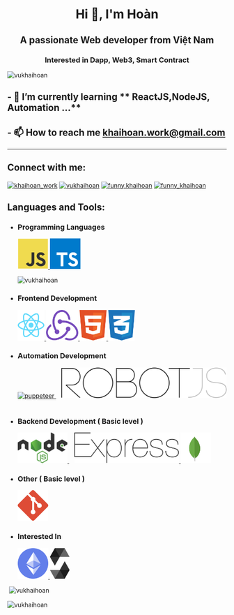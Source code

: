 <h1 align="center">Hi 👋, I'm Hoàn</h1>
<h2 align="center">A passionate Web developer from Việt Nam</h2>
<h3 align="center">Interested in Dapp, Web3, Smart Contract</h3>

<p align="left"> <img src="https://komarev.com/ghpvc/?username=vukhaihoan&label=Profile%20views&color=0e75b6&style=flat" alt="vukhaihoan" /> </p>

## - 🌱 I’m currently learning ** ReactJS,NodeJS, Automation ...**

## - 📫 How to reach me **khaihoan.work@gmail.com**

---

<h2 align="left">Connect with me:</h2>
<p align="left">
<a href="https://twitter.com/khaihoan_work" target="blank"><img align="center" src="https://raw.githubusercontent.com/rahuldkjain/github-profile-readme-generator/master/src/images/icons/Social/twitter.svg" alt="khaihoan_work" height="40" width="auto" /></a>
<a href="https://linkedin.com/in/vukhaihoan" target="blank"><img align="center" src="https://raw.githubusercontent.com/rahuldkjain/github-profile-readme-generator/master/src/images/icons/Social/linked-in-alt.svg" alt="vukhaihoan" height="40" width="auto"  /></a>
<a href="https://fb.com/funny.khaihoan" target="blank"><img align="center" src="https://raw.githubusercontent.com/rahuldkjain/github-profile-readme-generator/master/src/images/icons/Social/facebook.svg" alt="funny.khaihoan" height="40" width="auto"  /></a>
<a href="https://instagram.com/funny_khaihoan" target="blank"><img align="center" src="https://raw.githubusercontent.com/rahuldkjain/github-profile-readme-generator/master/src/images/icons/Social/instagram.svg" alt="funny_khaihoan" height="40" width="auto"  /></a>
</p>

<h2 align="left">Languages and Tools:</h2>

-   <h3 align="left">Programming Languages</h3>
    <a href="https://developer.mozilla.org/en-US/docs/Web/JavaScript" target="_blank" > <img src="https://raw.githubusercontent.com/devicons/devicon/master/icons/javascript/javascript-original.svg" alt="javascript" width="auto" height="70" /> </a>
    <a href="https://www.typescriptlang.org/" target="_blank" > <img src="./assets/typescript.svg" alt="javascript" width="auto" height="70" /> </a>
    <!-- <a href="https://www.rust-lang.org/" target="_blank" > <img src="./assets/rust.svg" alt="sust" width="auto" height="70" /> </a>  -->
    <!-- <a href="https://www.cprogramming.com/" target="_blank" > <img src="https://raw.githubusercontent.com/devicons/devicon/master/icons/c/c-original.svg" alt="c" width="auto" height="70" /> </a> -->
    <!-- <a href="https://www.java.com/en/" target="_blank" > <img src="./assets/java.svg" alt="java" width="auto" height="70" /> </a> -->
    <!-- <a href="https://www.python.org/" target="_blank" > <img src="./assets/python-5.svg" alt="python" width="auto" height="70" /> </a> -->
    <p><img src="https://github-readme-stats.vercel.app/api/top-langs?username=vukhaihoan&show_icons=true&locale=en&layout=compact" alt="vukhaihoan" /></p>

-   <h3 align="left">Frontend Development</h3>
    <a href="https://reactjs.org/" target="_blank" > <img src="./assets/react-2.svg" alt="react" width="auto" height="70" /> </a>
    <a href="https://redux.js.org" target="_blank" > <img src="./assets/redux.svg" alt="redux" width="auto" height="70" /> </a>  
    <a href="https://www.w3.org/html/" target="_blank" > <img src="./assets/html-1.svg" alt="html5" width="auto" height="70" /> </a>  
    <a href="https://www.w3schools.com/css/" target="_blank" > <img src="./assets/css-3.svg" alt="css3" width="auto" height="70" /> </a>
-   <h3 align="left">Automation Development </h3>
    <!-- <a href="https://pptr.dev/" target="_blank" style="margin-right: 10px;" > <img src="./assets/puppeteer.png" alt="puppeteer" width="auto" height="70" /> </a>
    <a href="http://robotjs.io/" target="_blank" style="margin-right: 10px;" > <img src="./assets/robotjs.png" alt="robotjs" width="auto" height="70" /> </a>
    <a href="https://developer.android.com/studio/command-line/adb/" target="_blank" > <img src="./assets/adb.png" alt="Android Debug Bridge" width="auto" height="70" style="border-radius: 10px;"/> </a> -->
    <a href="https://pptr.dev/" target="_blank" > <img src="https://user-images.githubusercontent.com/10379601/29446482-04f7036a-841f-11e7-9872-91d1fc2ea683.png" alt="puppeteer" width="auto" height="70" /> </a> &nbsp;&nbsp;
    <a href="http://robotjs.io/" target="_blank" > <img src="./assets/robotjs.png" alt="robotjs" width="auto" height="70" /> </a> &nbsp;&nbsp;
    <!-- <a href="https://developer.android.com/studio/command-line/adb/" target="_blank" > <img src="./assets/adb-modified.png" alt="Android Debug Bridge" width="auto" height="75" /> </a> -->

-   <h3 align="left">Backend Development ( Basic level )</h3>
    <a href="https://nodejs.org" target="_blank" > <img src="./assets/nodejs-1.svg" alt="nodejs" width="auto" height="70" /> </a> &nbsp;&nbsp;
    <a href="https://expressjs.com" target="_blank" > <img src="./assets/express-109.svg" alt="express" width="auto" height="70" /> </a>
    <a href="https://www.mongodb.com/" target="_blank" > <img src="./assets/mongodb-icon-1.svg" alt="mongodb" width="auto" height="70" /> </a>
    <!-- <a href="https://graphql.org" target="_blank" > <img src="./assets/graphql-logo-2.svg" alt="graphql" width="auto" height="70" /> </a> -->

-   <h3 align="left">Other ( Basic level )</h3>
    <a href="https://git-scm.com/" target="_blank" > <img src="./assets/git-icon.svg" alt="git" width="auto" height="70" /> </a>
    <!-- <a href="https://www.docker.com/" target="_blank" > <img src="./assets/docker.svg" alt="docker" width="auto" height="70" /> </a> -->

-   <h3 align="left">Interested In</h3>
    <a href="https://ethereum.org/en/" target="_blank" > <img src="./assets/ethereum-eth.svg" alt="ethereum " width="auto" height="70" /> </a>
    <a href="https://docs.soliditylang.org/" target="_blank" > <img src="./assets/solidity.svg" alt="solidity" width="auto" height="70" /> </a>

<p>&nbsp;<img align="center" src="https://github-readme-stats.vercel.app/api?username=vukhaihoan&show_icons=true&locale=en" alt="vukhaihoan" /></p>

<p><img align="center" src="https://github-readme-streak-stats.herokuapp.com/?user=vukhaihoan&" alt="vukhaihoan" /></p>
